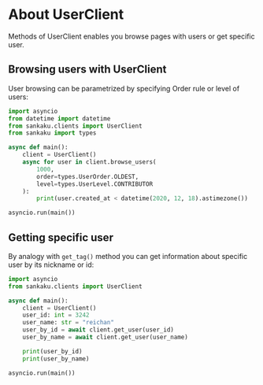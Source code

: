 # About UserClient

Methods of UserClient enables you browse pages with users or get specific user.

## Browsing users with UserClient

User browsing can be parametrized by specifying Order rule or level of users:

```python linenums="1"
import asyncio
from datetime import datetime
from sankaku.clients import UserClient
from sankaku import types

async def main():
    client = UserClient()
    async for user in client.browse_users(
        1000,
        order=types.UserOrder.OLDEST,
        level=types.UserLevel.CONTRIBUTOR
    ):
        print(user.created_at < datetime(2020, 12, 18).astimezone())

asyncio.run(main())
```

## Getting specific user

By analogy with `get_tag()` method you can get information about specific user
by its nickname or id:

```python linenums="1"
import asyncio
from sankaku.clients import UserClient

async def main():
    client = UserClient()
    user_id: int = 3242
    user_name: str = "reichan"
    user_by_id = await client.get_user(user_id)
    user_by_name = await client.get_user(user_name)

    print(user_by_id)
    print(user_by_name)

asyncio.run(main())
```
